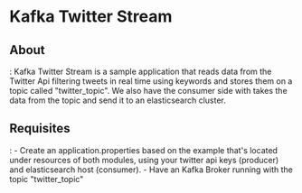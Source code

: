 <h1>Kafka Twitter Stream</h1>

<h2>About</h2> :
Kafka Twitter Stream is a sample application that reads data
from the Twitter Api filtering tweets in real time using keywords
and stores them on a topic called "twitter_topic". We also have the
consumer side with takes the data from the topic and send it to an 
elasticsearch cluster.

<h2>Requisites</h2> :
- Create an application.properties based on the example that's located under
resources of both modules, using your twitter api keys (producer) and 
elasticsearch host (consumer).
- Have an Kafka Broker running with the topic "twitter_topic"
